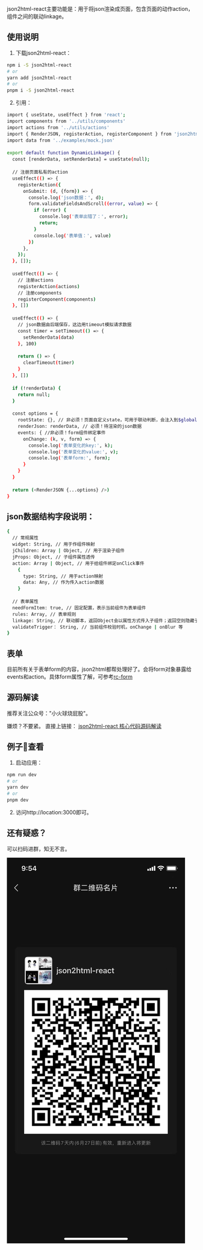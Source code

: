 json2html-react主要功能是：用于将json渲染成页面，包含页面的动作action，组件之间的联动linkage。
## 使用说明

1. 下载json2html-react：
```bash
npm i -S json2html-react
# or
yarn add json2html-react
# or
pnpm i -S json2html-react
```
2. 引用：

```bash
import { useState, useEffect } from 'react';
import components from '../utils/components'
import actions from '../utils/actions'
import { RenderJSON, registerAction, registerComponent } from 'json2html-react';
import data from '../examples/mock.json'

export default function DynamicLinkage() {
  const [renderData, setRenderData] = useState(null);

  // 注册页面私有的action
  useEffect(() => {
    registerAction({
      onSubmit: (d, {form}) => {
        console.log('json数据：', d);
        form.validateFieldsAndScroll((error, value) => {
          if (error) {
            console.log('表单出错了：', error);
            return;
          }
          console.log('表单值：', value)
        })
      },
    });
  }, []);

  useEffect(() => {
    // 注册actions
    registerAction(actions)
    // 注册components
    registerComponent(components)
  }, [])

  useEffect(() => {
    // json数据由后端保存，这边用timeout模拟请求数据
    const timer = setTimeout(() => {
      setRenderData(data)
    }, 100)

    return () => {
      clearTimeout(timer)
    }
  }, [])

  if (!renderData) {
    return null;
  }

  const options = {
    rootState: {}, // 非必须！页面自定义state，可用于联动判断，会注入到$globalState中。
    renderJson: renderData, // 必须！待渲染的json数据
    events: { //非必须！form组件绑定事件
      onChange: (k, v, form) => {
        console.log('表单变化的key:', k);
        console.log('表单变化的value:', v);
        console.log('表单form:', form);
      }
    }
  }

  return (<RenderJSON {...options} />)
}

```
## json数据结构字段说明：

```bash
{
  // 常规属性
  widget: String, // 用于作组件映射
  jChildren: Array | Object, // 用于渲染子组件
  jProps: Object, // 子组件属性透传
  action: Array | Object, // 用于给组件绑定onClick事件
    {
      type: String, // 用于action映射
      data: Any, // 作为传入action数据
    }
  
  // 表单属性
  needFormItem: true, // 固定配置，表示当前组件为表单组件
  rules: Array, // 表单规则
  linkage: String, // 联动脚本，返回Object会以属性方式传入子组件；返回空则隐藏子组件。
  validateTrigger： String, // 当前组件校验时机，onChange | onBlur 等
}
```

## 表单

目前所有关于表单form的内容，json2html都帮处理好了。会将form对象暴露给events和action。具体form属性了解，可参考[rc-form](https://www.npmjs.com/package/rc-form)

## 源码解读

推荐关注公众号："小火球烧屁股"。

嫌烦？不要紧。
直接上链接： [json2html-react 核心代码源码解读](https://mp.weixin.qq.com/s?__biz=MzkzMTQ1NDU4Nw==&mid=2247484271&idx=1&sn=f8230fba87efed9a997a7f53c1198508&chksm=c26b887bf51c016d7f6085fee855c69596932c6af8d2478362caa128df25350a353f74daa40c&token=1854349548&lang=zh_CN#rd)

## 例子🌰查看

1. 启动应用：

```bash
npm run dev
# or
yarn dev
# or
pnpm dev
```
2. 访问http://location:3000即可。

## 还有疑惑？

可以扫码进群，知无不言。

![交流群二维码](./qr.jpg)
